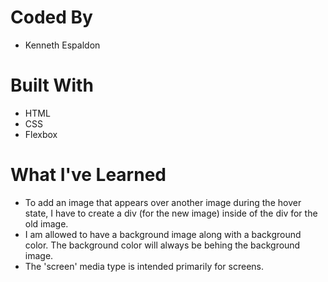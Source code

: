 # Coded By
- Kenneth Espaldon

# Built With
- HTML
- CSS
- Flexbox

# What I've Learned
- To add an image that appears over another image during the hover state, I have to create a div (for the new image) inside of the div for the old image.
- I am allowed to have a background image along with a background color. The background color will always be behing the background image.
- The 'screen' media type is intended primarily for screens.
